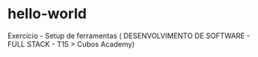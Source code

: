 # hello-world
Exercício - Setup de ferramentas ( DESENVOLVIMENTO DE SOFTWARE - FULL STACK - T15 > Cubos Academy)

